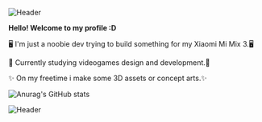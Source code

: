 ![Header](https://github.com/Jopii/profile/blob/main/BANNER.png "Header")


  **Hello! Welcome to my profile :D**

🖥️ I'm just a noobie dev trying to build something for my Xiaomi Mi Mix 3.🖥️

🏹 Currently studying videogames design and development.🏹

✨ On my freetime i make some 3D assets or concept arts.✨


![Anurag's GitHub stats](https://github-readme-stats.vercel.app/api?username=Jopii&show_icons=true&theme=merko)


![Header](https://github.com/Jopii/profile/blob/main/BANNER2.png "Header")
